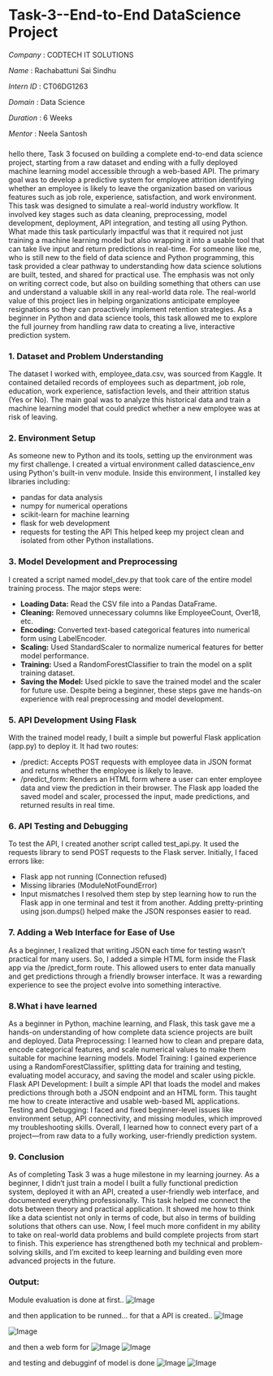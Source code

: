 # Task-3--End-to-End DataScience Project

*Company*   : CODTECH IT SOLUTIONS

*Name*      : Rachabattuni Sai Sindhu

*Intern ID* : CT06DG1263

*Domain*    : Data Science

*Duration*  : 6 Weeks

*Mentor*    : Neela Santosh

###
hello there, Task 3 focused on building a complete end-to-end data science project, starting from a raw dataset and ending with a fully deployed machine learning model accessible through a web-based API. The primary goal was to develop a predictive system for employee attrition identifying whether an employee is likely to leave the organization based on various features such as job role, experience, satisfaction, and work environment.
This task was designed to simulate a real-world industry workflow. It involved key stages such as data cleaning, preprocessing, model development, deployment, API integration, and testing all using Python. What made this task particularly impactful was that it required not just training a machine learning model but also wrapping it into a usable tool that can take live input and return predictions in real-time.
For someone like me, who is still new to the field of data science and Python programming, this task provided a clear pathway to understanding how data science solutions are built, tested, and shared for practical use. The emphasis was not only on writing correct code, but also on building something that others can use and understand a valuable skill in any real-world data role.
The real-world value of this project lies in helping organizations anticipate employee resignations so they can proactively implement retention strategies. As a beginner in Python and data science tools, this task allowed me to explore the full journey from handling raw data to creating a live, interactive prediction system.

### 1. Dataset and Problem Understanding
The dataset I worked with, employee_data.csv, was sourced from Kaggle. It contained detailed records of employees such as department, job role, education, work experience, satisfaction levels, and their attrition status (Yes or No). The main goal was to analyze this historical data and train a machine learning model that could predict whether a new employee was at risk of leaving.

### 2. Environment Setup
As someone new to Python and its tools, setting up the environment was my first challenge. I created a virtual environment called datascience_env using Python's built-in venv module. Inside this environment, I installed key libraries including:
* pandas for data analysis
* numpy for numerical operations
* scikit-learn for machine learning
* flask for web development
* requests for testing the API
This helped keep my project clean and isolated from other Python installations.

### 3. Model Development and Preprocessing
I created a script named model_dev.py that took care of the entire model training process. The major steps were:
* **Loading Data:** Read the CSV file into a Pandas DataFrame.
* **Cleaning:** Removed unnecessary columns like EmployeeCount, Over18, etc.
* **Encoding:** Converted text-based categorical features into numerical form using LabelEncoder.
* **Scaling:** Used StandardScaler to normalize numerical features for better model performance.
* **Training:** Used a RandomForestClassifier to train the model on a split training dataset.
* **Saving the Model:** Used pickle to save the trained model and the scaler for future use.
Despite being a beginner, these steps gave me hands-on experience with real preprocessing and model development.

### 5. API Development Using Flask
With the trained model ready, I built a simple but powerful Flask application (app.py) to deploy it. It had two routes:
* /predict: Accepts POST requests with employee data in JSON format and returns whether the employee is likely to leave.
* /predict_form: Renders an HTML form where a user can enter employee data and view the prediction in their browser.
The Flask app loaded the saved model and scaler, processed the input, made predictions, and returned results in real time.

### 6. API Testing and Debugging
To test the API, I created another script called test_api.py. It used the requests library to send POST requests to the Flask server. Initially, I faced errors like:
* Flask app not running (Connection refused)
* Missing libraries (ModuleNotFoundError)
* Input mismatches
I resolved them step by step learning how to run the Flask app in one terminal and test it from another. Adding pretty-printing using json.dumps() helped make the JSON responses easier to read.

### 7. Adding a Web Interface for Ease of Use
As a beginner, I realized that writing JSON each time for testing wasn’t practical for many users. So, I added a simple HTML form inside the Flask app via the /predict_form route. This allowed users to enter data manually and get predictions through a friendly browser interface. It was a rewarding experience to see the project evolve into something interactive.

### 8.What i have learned
As a beginner in Python, machine learning, and Flask, this task gave me a hands-on understanding of how complete data science projects are built and deployed.
Data Preprocessing: I learned how to clean and prepare data, encode categorical features, and scale numerical values to make them suitable for machine learning models.
Model Training: I gained experience using a RandomForestClassifier, splitting data for training and testing, evaluating model accuracy, and saving the model and scaler using pickle.
Flask API Development: I built a simple API that loads the model and makes predictions through both a JSON endpoint and an HTML form. This taught me how to create interactive and usable web-based ML applications.
Testing and Debugging: I faced and fixed beginner-level issues like environment setup, API connectivity, and missing modules, which improved my troubleshooting skills.
Overall, I learned how to connect every part of a project—from raw data to a fully working, user-friendly prediction system.

### 9. Conclusion
As of completing Task 3 was a huge milestone in my learning journey. As a beginner, I didn’t just train a model I built a fully functional prediction system, deployed it with an API, created a user-friendly web interface, and documented everything professionally.
This task helped me connect the dots between theory and practical application. It showed me how to think like a data scientist not only in terms of code, but also in terms of building solutions that others can use. Now, I feel much more confident in my ability to take on real-world data problems and build complete projects from start to finish.
This experience has strengthened both my technical and problem-solving skills, and I’m excited to keep learning and building even more advanced projects in the future.


### Output:

Module evaluation is done at first..
![Image](https://github.com/user-attachments/assets/7bf55200-3f37-40cb-8432-ed9567ee97e7)

and then application to be runned...
for that a API is created..
![Image](https://github.com/user-attachments/assets/f4c41197-acbd-4da2-80b3-516326064637)

![Image](https://github.com/user-attachments/assets/2f12e585-af50-4e1d-a57f-1524fbb145c7)

and then a web form for
![Image](https://github.com/user-attachments/assets/f0bbd573-be7f-4bd3-be10-0542b8ad829a)
![Image](https://github.com/user-attachments/assets/1a09f126-1604-41fc-8e49-9fc44fcbb095)

and testing and debugginf of model is done
![Image](https://github.com/user-attachments/assets/2d361ad4-28e1-49d2-bd33-01f43eb4689e)
![Image](https://github.com/user-attachments/assets/4706fd0f-8886-42d3-8302-4fa4e14015f9)
